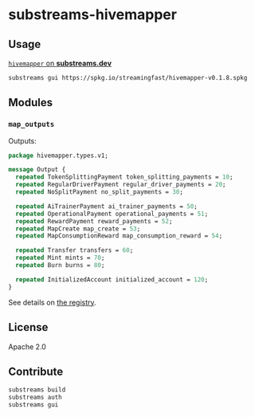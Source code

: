 # substreams-hivemapper

## Usage

[`hivemapper` on **substreams.dev**](https://substreams.dev/streamingfast/hivemapper/v0.1.8)

```bash
substreams gui https://spkg.io/streamingfast/hivemapper-v0.1.8.spkg
```

## Modules

### `map_outputs`

Outputs:
```protobuf
package hivemapper.types.v1;

message Output {
  repeated TokenSplittingPayment token_splitting_payments = 10;
  repeated RegularDriverPayment regular_driver_payments = 20;
  repeated NoSplitPayment no_split_payments = 30;

  repeated AiTrainerPayment ai_trainer_payments = 50;
  repeated OperationalPayment operational_payments = 51;
  repeated RewardPayment reward_payments = 52;
  repeated MapCreate map_create = 53;
  repeated MapConsumptionReward map_consumption_reward = 54;

  repeated Transfer transfers = 60;
  repeated Mint mints = 70;
  repeated Burn burns = 80;

  repeated InitializedAccount initialized_account = 120;
}
```
See details on [the registry](https://substreams.dev/streamingfast/hivemapper/v0.1.8?tab=modules&proto=hivemapper.types.v1.Output).


## License

Apache 2.0


## Contribute

```bash
substreams build
substreams auth
substreams gui
```

